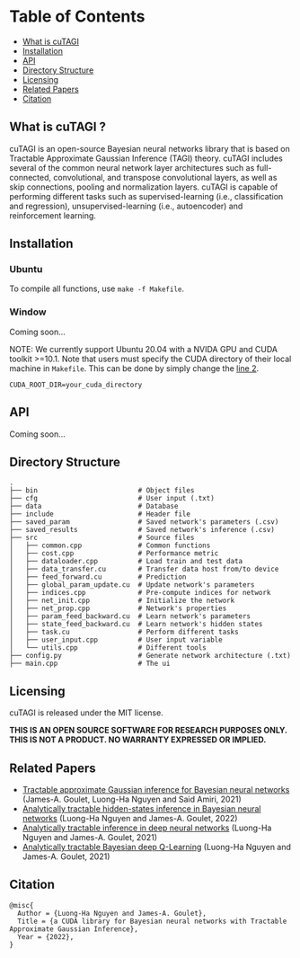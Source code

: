 # Table of Contents
* [What is cuTAGI](#What-is-cuTAGI)
* [Installation](#Installation)
* [API](#API)
* [Directory Structure](#directory-structure)
* [Licensing](#licensing)
* [Related Papers](#related-papers)
* [Citation](#citation)

## What is cuTAGI ?
cuTAGI is an open-source Bayesian neural networks library that is based on Tractable Approximate Gaussian Inference (TAGI) theory. cuTAGI includes several of the common neural network layer architectures such as full-connected, convolutional, and transpose convolutional layers, as well as skip connections, pooling and normalization layers. cuTAGI is capable of performing different tasks such as supervised-learning (i.e., classification and regression), unsupervised-learning (i.e., autoencoder) and reinforcement learning.

## Installation
### Ubuntu
To compile all functions, use `make -f Makefile`.

### Window

Coming soon...

NOTE: We currently support Ubuntu 20.04 with a NVIDA GPU and CUDA toolkit >=10.1. Note that users must specify the CUDA directory of their local machine in `Makefile`. This can be done by simply change the [line 2](https://github.com/lhnguyen102/cuTAGI/blob/main/Makefile).

```CUDA_ROOT_DIR=your_cuda_directory```

## API

Coming soon...

## Directory Structure
```
.
├── bin                         # Object files
├── cfg                         # User input (.txt)
├── data                        # Database
├── include                     # Header file
├── saved_param                 # Saved network's parameters (.csv)
├── saved_results               # Saved network's inference (.csv)
├── src                         # Source files
│   ├── common.cpp              # Common functions 
│   ├── cost.cpp                # Performance metric
│   ├── dataloader.cpp          # Load train and test data
│   ├── data_transfer.cu        # Transfer data host from/to device
│   ├── feed_forward.cu         # Prediction 
│   ├── global_param_update.cu  # Update network's parameters
│   ├── indices.cpp             # Pre-compute indices for network
│   ├── net_init.cpp            # Initialize the network
│   ├── net_prop.cpp            # Network's properties
│   ├── param_feed_backward.cu  # Learn network's parameters
│   ├── state_feed_backward.cu  # Learn network's hidden states
│   ├── task.cu                 # Perform different tasks 
│   ├── user_input.cpp          # User input variable
│   └── utils.cpp               # Different tools
├── config.py                   # Generate network architecture (.txt)
├── main.cpp                    # The ui

```

## Licensing 

cuTAGI is released under the MIT license. 

**THIS IS AN OPEN SOURCE SOFTWARE FOR RESEARCH PURPOSES ONLY. THIS IS NOT A PRODUCT. NO WARRANTY EXPRESSED OR IMPLIED.**
## Related Papers 

* [Tractable approximate Gaussian inference for Bayesian neural networks](https://www.jmlr.org/papers/volume22/20-1009/20-1009.pdf) (James-A. Goulet, Luong-Ha Nguyen and Said Amiri, 2021) 
* [Analytically tractable hidden-states inference in Bayesian neural networks](https://www.jmlr.org/papers/volume22/20-1009/20-1009.pdf) (Luong-Ha Nguyen and James-A. Goulet, 2022)
* [Analytically tractable inference in deep neural networks](https://arxiv.org/pdf/2103.05461.pdf) (Luong-Ha Nguyen and James-A. Goulet, 2021)
* [Analytically tractable Bayesian deep Q-Learning](https://arxiv.org/pdf/2106.11086.pdf) (Luong-Ha Nguyen and James-A. Goulet, 2021)

## Citation

```
@misc{
  Author = {Luong-Ha Nguyen and James-A. Goulet},
  Title = {a CUDA library for Bayesian neural networks with Tractable Approximate Gaussian Inference},
  Year = {2022},
}
```
